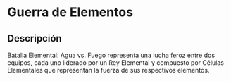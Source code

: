 # Guerra de Elementos

## Descripción

Batalla Elemental: Agua vs. Fuego representa una lucha feroz entre dos equipos, cada uno liderado por un Rey Elemental y compuesto por Células Elementales que representan la fuerza de sus respectivos elementos.
